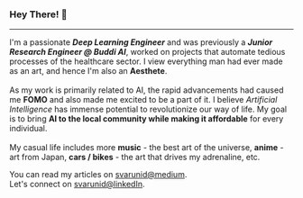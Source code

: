 ### Hey There! 👋

____________

I'm a passionate ***Deep Learning Engineer*** and was previously a ***Junior Research 
Engineer @ Buddi AI***, worked on projects that automate tedious processes of the 
healthcare sector. I view everything man had ever made as an art, and hence I'm also 
an **Aesthete**. 
<br><br>
As my work is primarily related to AI, the rapid advancements had caused me **FOMO** and also
made me excited to be a part  of it. I believe *Artificial Intelligence* has immense potential to 
revolutionize our way of life. My goal is to bring  **AI to the local community while making it affordable** for every individual.
<br><br>
My casual life includes more **music** - the best art of the universe, **anime** - art 
from Japan, **cars / bikes** - the art that drives my adrenaline, etc. <br>

You can read my articles on [svarunid@medium](https://svarunid.medium.com/). <br>
Let's connect on [svarunid@linkedIn](https://www.linkedin.com/in/svarunid/).
